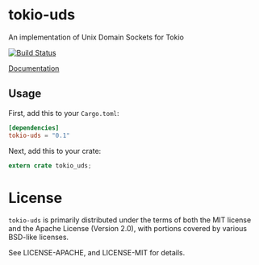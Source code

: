 # tokio-uds

An implementation of Unix Domain Sockets for Tokio

[![Build Status](https://travis-ci.org/tokio-rs/tokio-uds.svg?branch=master)](https://travis-ci.org/tokio-rs/tokio-uds)

[Documentation](https://tokio-rs.github.io/tokio-uds)

## Usage

First, add this to your `Cargo.toml`:

```toml
[dependencies]
tokio-uds = "0.1"
```

Next, add this to your crate:

```rust
extern crate tokio_uds;
```

# License

`tokio-uds` is primarily distributed under the terms of both the MIT
license and the Apache License (Version 2.0), with portions covered by various
BSD-like licenses.

See LICENSE-APACHE, and LICENSE-MIT for details.

